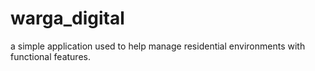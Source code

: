 # warga_digital
a simple application used to help manage residential environments with functional features.
